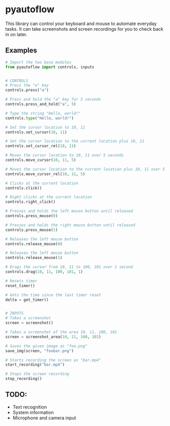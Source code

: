# pyautoflow

This library can control your keyboard and mouse to automate everyday tasks. It can take screenshots and screen recordings for you to check back in on later. 

## Examples
```python
# Import the two base modules
from pyautoflow import controls, inputs


# CONTROLS
# Press the "a" key
controls.press("a")

# Press and hold the "a" key for 5 seconds
controls.press_and_hold("a", 5)

# Type the string "Hello, world!"
controls.type("Hello, world!")

# Set the cursor location to 10, 11
controls.set_cursor(10, 11)

# Set the cursor location to the current location plus 10, 11
controls.set_cursor_rel(10, 11)

# Moves the cursor location to 10, 11 over 5 seconds
controls.move_cursor(10, 11, 5)

# Moves the cursor location to the current location plus 10, 11 over 5 seconds
controls.move_cursor_rel(10, 11, 5)

# Clicks at the current location
controls.click()

# Right clicks at the current location
controls.right_click()

# Presses and holds the left mouse button until released
controls.press_mouse(0)

# Presses and holds the right mouse button until released
controls.press_mouse(1)

# Releases the left mouse button
controls.release_mouse(0)

# Releases the left mouse button
controls.release_mouse(1)

# Drags the cursor from 10, 11 to 100, 101 over 1 second
controls.drag(10, 11, 100, 101, 1)

# Resets timer
reset_timer()

# Gets the time since the last timer reset
delta = get_timer()


# INPUTS
# Takes a screenshot
screen = screenshot()

# Takes a screenshot of the area 10, 11, 100, 101
screen = screenshot_area(10, 11, 100, 101)

# Saves the given image as "foo.png"
save_img(screen, "foobar.png")

# Starts recording the screen as "bar.mp4"
start_recording("bar.mp4")

# Stops the screen recording
stop_recording()
```

## TODO:
- Text recognition
- System information
- Microphone and camera input